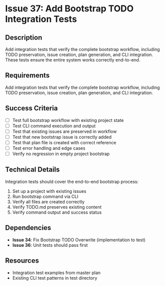 # Issue 37: Add Bootstrap TODO Integration Tests

## Description
Add integration tests that verify the complete bootstrap workflow, including TODO preservation, issue creation, plan generation, and CLI integration. These tests ensure the entire system works correctly end-to-end.

## Requirements
Add integration tests that verify the complete bootstrap workflow, including TODO preservation, issue creation, plan generation, and CLI integration.

## Success Criteria
- [ ] Test full bootstrap workflow with existing project state
- [ ] Test CLI command execution and output
- [ ] Test that existing issues are preserved in workflow
- [ ] Test that new bootstrap issue is correctly added
- [ ] Test that plan file is created with correct reference
- [ ] Test error handling and edge cases
- [ ] Verify no regression in empty project bootstrap

## Technical Details
Integration tests should cover the end-to-end bootstrap process:
1. Set up a project with existing issues
2. Run bootstrap command via CLI
3. Verify all files are created correctly
4. Verify TODO.md preserves existing content
5. Verify command output and success status

## Dependencies
- **Issue 34**: Fix Bootstrap TODO Overwrite (implementation to test)
- **Issue 36**: Unit tests should pass first

## Resources
- Integration test examples from master plan
- Existing CLI test patterns in test directory

